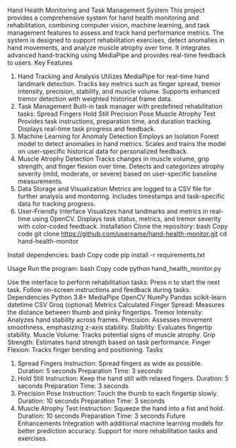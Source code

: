 Hand Health Monitoring and Task Management System
This project provides a comprehensive system for hand health monitoring and rehabilitation, combining computer vision, machine learning, and task management features to assess and track hand performance metrics. The system is designed to support rehabilitation exercises, detect anomalies in hand movements, and analyze muscle atrophy over time. It integrates advanced hand-tracking using MediaPipe and provides real-time feedback to users.
Key Features
1. Hand Tracking and Analysis
Utilizes MediaPipe for real-time hand landmark detection.
Tracks key metrics such as finger spread, tremor intensity, precision, stability, and muscle volume.
Supports enhanced tremor detection with weighted historical frame data.
2. Task Management
Built-in task manager with predefined rehabilitation tasks:
Spread Fingers
Hold Still
Precision Pose
Muscle Atrophy Test
Provides task instructions, preparation time, and duration tracking.
Displays real-time task progress and feedback.
3. Machine Learning for Anomaly Detection
Employs an Isolation Forest model to detect anomalies in hand metrics.
Scales and trains the model on user-specific historical data for personalized feedback.
4. Muscle Atrophy Detection
Tracks changes in muscle volume, grip strength, and finger flexion over time.
Detects and categorizes atrophy severity (mild, moderate, or severe) based on user-specific baseline measurements.
5. Data Storage and Visualization
Metrics are logged to a CSV file for further analysis and monitoring.
Includes timestamps and task-specific data for tracking progress.
6. User-Friendly Interface
Visualizes hand landmarks and metrics in real-time using OpenCV.
Displays task status, metrics, and tremor severity with color-coded feedback.
Installation
Clone the repository:
bash
Copy code
git clone https://github.com/username/hand-health-monitor.git
cd hand-health-monitor


Install dependencies:
bash
Copy code
pip install -r requirements.txt


Usage
Run the program:
bash
Copy code
python hand_health_monitor.py


Use the interface to perform rehabilitation tasks:
Press n to start the next task.
Follow on-screen instructions and feedback during tasks.
Dependencies
Python 3.8+
MediaPipe
OpenCV
NumPy
Pandas
scikit-learn
datetime
CSV
Groq (optional)
Metrics Calculated
Finger Spread: Measures the distance between thumb and pinky fingertips.
Tremor Intensity: Analyzes hand stability across frames.
Precision: Assesses movement smoothness, emphasizing z-axis stability.
Stability: Evaluates fingertip stability.
Muscle Volume: Tracks potential signs of muscle atrophy.
Grip Strength: Estimates hand strength based on task performance.
Finger Flexion: Tracks finger bending and positioning.
Tasks
1. Spread Fingers
Instruction: Spread fingers as wide as possible.
Duration: 5 seconds
Preparation Time: 3 seconds
2. Hold Still
Instruction: Keep the hand still with relaxed fingers.
Duration: 5 seconds
Preparation Time: 3 seconds
3. Precision Pose
Instruction: Touch the thumb to each fingertip slowly.
Duration: 10 seconds
Preparation Time: 3 seconds
4. Muscle Atrophy Test
Instruction: Squeeze the hand into a fist and hold.
Duration: 10 seconds
Preparation Time: 3 seconds
Future Enhancements
Integration with additional machine learning models for better prediction accuracy.
Support for more rehabilitation tasks and exercises.
